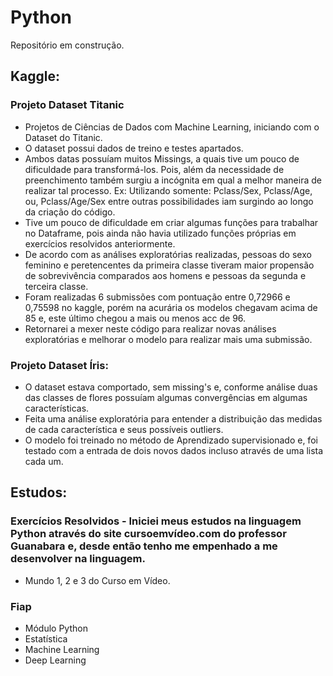 # Python

Repositório em construção.

## Kaggle:

  ### Projeto Dataset Titanic
  - Projetos de Ciências de Dados com Machine Learning, iniciando com o Dataset do Titanic.
  - O dataset possui dados de treino e testes apartados.
  - Ambos datas possuíam muitos Missings, a quais tive um pouco de dificuldade para transformá-los. Pois, além da necessidade de preenchimento também surgiu a incógnita em qual a melhor maneira de realizar tal processo. Ex: Utilizando somente: Pclass/Sex, Pclass/Age, ou, Pclass/Age/Sex entre outras possibilidades iam surgindo ao longo da criação do código.
  - Tive um pouco de dificuldade em criar algumas funções para trabalhar no Dataframe, pois ainda não havia utilizado funções próprias em exercícios resolvidos anteriormente.
  - De acordo com as análises exploratórias realizadas, pessoas do sexo feminino e peretencentes da primeira classe tiveram maior propensão de sobrevivência comparados aos homens e pessoas da segunda e terceira classe.
  - Foram realizadas 6 submissões com pontuação entre 0,72966 e 0,75598 no kaggle, porém na acurária os modelos chegavam acima de 85 e, este último chegou a mais ou menos acc de 96. 
  - Retornarei a mexer neste código para realizar novas análises exploratórias e melhorar o modelo para realizar mais uma submissão.
  
  
  ### Projeto Dataset Íris:
   - O dataset estava comportado, sem missing's e, conforme análise duas das classes de flores possuíam algumas convergências em algumas características.
   - Feita uma análise exploratória para entender a distribuição das medidas de cada característica e seus possíveis outliers.
   - O modelo foi treinado no método de Aprendizado supervisionado e, foi testado com a entrada de dois novos dados incluso através de uma lista cada um.


## Estudos:
  
  ### Exercícios Resolvidos - Iniciei meus estudos na linguagem Python através do site cursoemvídeo.com do professor Guanabara e, desde então tenho me empenhado a me desenvolver na linguagem.  
  - Mundo 1, 2 e 3 do Curso em Vídeo.
  
  ### Fiap 
  - Módulo Python
  - Estatística
  - Machine Learning
  - Deep Learning
